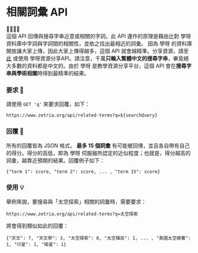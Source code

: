 # 相關詞彙 API
💛💚💙💜  
這個 API 回傳與搜尋字串近意或相關的字詞。此 API 運作的原理是藉由比對 學呀 資料庫中字詞與字詞間的相關性，並依之找出最相近的詞彙。 因為 學呀 的資料庫開放讓大家上傳，因此大家上傳得越多，這個 API 就會越精準。分享資源，請至 [此](https://zetria.org/upload) 或使用 學呀資源分享API。請注意，千萬**只輸入繁體中文的搜尋字串**，畢竟絕大多數的資料都是中文的。由於 學呀 是教學資源分享平台，這個 API 會在**搜尋字串與學術相關**時得到最精準的結果。
  
### 要求 🙏
請使用 `` GET 'q' `` 來要求回覆，如下：  

``https://www.zetria.org/api/related-terms?q=${searchQuery}``  

### 回覆 📃
所有的回覆皆為 JSON 格式。 **最多 15 個詞彙** 有可能被回傳，並且各自帶有自己的得分。得分的高低，即為 學呀 伺服器所認定的近似程度；也就是，得分越高的詞彙，越靠近預期的結果。回覆例子如下：  

``{"term 1": score, "term 2": score, ... , "term 15": score}``

### 使用 💡
舉例來說，要搜尋與「太空探索」相關的詞彙時，需要要求：  
  
``https://www.zetria.org/api/related-terms?q=太空探索``  
  
將會得到類似如此的回覆：  
  
``{"天文": 7, "天文學": 3, "太空探索": 8, "太空殖民": 1, ... , "美國太空總署": 1, "行星": 1, "衛星": 1}``
